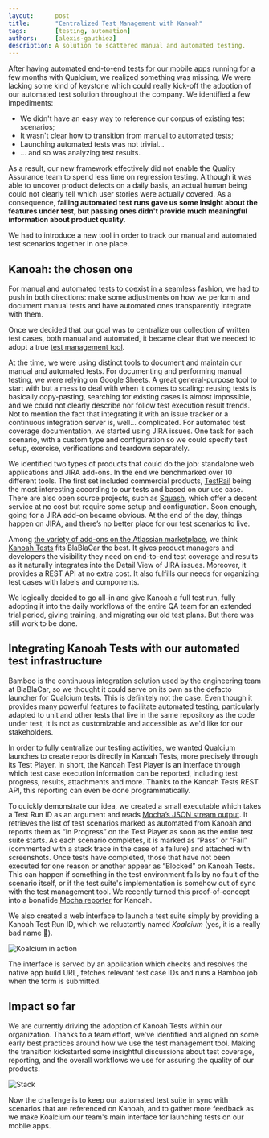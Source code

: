 ```yaml
---
layout:      post
title:       "Centralized Test Management with Kanoah"
tags:        [testing, automation]
authors:     [alexis-gauthiez]
description: A solution to scattered manual and automated testing.
---
```


After having [automated end-to-end tests for our mobile apps](/blog/one-model-to-rule-them-all) running for a few months with Qualcium, we realized something was missing. We were lacking some kind of keystone which could really kick-off the adoption of our automated test solution throughout the company. We identified a few impediments:

- We didn't have an easy way to reference our corpus of existing test scenarios;
- It wasn't clear how to transition from manual to automated tests;
- Launching automated tests was not trivial…
- … and so was analyzing test results.

As a result, our new framework effectively did not enable the Quality Assurance team to spend less time on regression testing. Although it was able to uncover product defects on a daily basis, an actual human being could not clearly tell which user stories were actually covered. As a consequence, **failing automated test runs gave us some insight about the features under test, but passing ones didn't provide much meaningful information about product quality**.

We had to introduce a new tool in order to track our manual and automated test scenarios together in one place.

## Kanoah: the chosen one

For manual and automated tests to coexist in a seamless fashion, we had to push in both directions: make some adjustments on how we perform and document manual tests and have automated ones transparently integrate with them.

Once we decided that our goal was to centralize our collection of written test cases, both manual and automated, it became clear that we needed to adopt a true [test management tool](https://en.wikipedia.org/wiki/Test_management#Test_management_tools).

At the time, we were using distinct tools to document and maintain our manual and automated tests. For documenting and performing manual testing, we were relying on Google Sheets. A great general-purpose tool to start with but a mess to deal with when it comes to scaling: reusing tests is basically copy-pasting, searching for existing cases is almost impossible, and we could not clearly describe nor follow test execution result trends. Not to mention the fact that integrating it with an issue tracker or a continuous integration server is, well... complicated.
For automated test coverage documentation, we started using JIRA issues. One task for each scenario, with a custom type and configuration so we could specify test setup, exercise, verifications and teardown separately.

We identified two types of products that could do the job: standalone web applications and JIRA add-ons. In the end we benchmarked over 10 different tools. The first set included commercial products, [TestRail](http://www.gurock.com/testrail/) being the most interesting according to our tests and based on our use case. There are also open source projects, such as [Squash](http://www.squashtest.org/), which offer a decent service at no cost but require some setup and configuration. Soon enough, going for a JIRA add-on became obvious. At the end of the day, things happen on JIRA, and there’s no better place for our test scenarios to live.

Among [the variety of add-ons on the Atlassian marketplace](https://marketplace.atlassian.com/search?application=jira&category=Testing+%26+QA&cost=&hosting=&marketingLabel=&q=), we think [Kanoah Tests](https://www.kanoah.com/) fits BlaBlaCar the best. It gives product managers and developers the visibility they need on end-to-end test coverage and results as it naturally integrates into the Detail View of JIRA issues. Moreover, it provides a REST API at no extra cost. It also fulfills our needs for organizing test cases with labels and components.

We logically decided to go all-in and give Kanoah a full test run, fully adopting it into the daily workflows of the entire QA team for an extended trial period, giving training, and migrating our old test plans. But there was still work to be done.

## Integrating Kanoah Tests with our automated test infrastructure

Bamboo is the continuous integration solution used by the engineering team at BlaBlaCar, so we thought it could serve on its own as the defacto launcher for Qualcium tests. This is definitely not the case. Even though it provides many powerful features to facilitate automated testing, particularly adapted to unit and other tests that live in the same repository as the code under test, it is not as customizable and accessible as we'd like for our stakeholders.

In order to fully centralize our testing activities, we wanted Qualcium launches to create reports directly in Kanoah Tests, more precisely through its Test Player. In short, the Kanoah Test Player is an interface through which test case execution information can be reported, including test progress, results, attachments and more. Thanks to the Kanoah Tests REST API, this reporting can even be done programmatically.

To quickly demonstrate our idea, we created a small executable which takes a Test Run ID as an argument and reads [Mocha’s JSON stream output](https://mochajs.org/#json-stream). It retrieves the list of test scenarios marked as automated from Kanoah and reports them as “In Progress” on the Test Player as soon as the entire test suite starts. As each scenario completes, it is marked as “Pass” or “Fail” (commented with a stack trace in the case of a failure) and attached with screenshots. Once tests have completed, those that have not been executed for one reason or another appear as “Blocked” on Kanoah Tests. This can happen if something in the test environment fails by no fault of the scenario itself, or if the test suite's implementation is somehow out of sync with the test management tool.
We recently turned this proof-of-concept into a bonafide [Mocha reporter](https://mochajs.org/#reporters) for Kanoah.

We also created a web interface to launch a test suite simply by providing a Kanoah Test Run ID, which we reluctantly named *Koalcium* (yes, it is a really bad name 🐨).

![Koalcium in action](/images/2017-03-01-centralized-test-management-with-kanoah/koalcium.gif)

The interface is served by an application which checks and resolves the native app build URL, fetches relevant test case IDs and runs a Bamboo job when the form is submitted.

## Impact so far

We are currently driving the adoption of Kanoah Tests within our organization. Thanks to a team effort, we've identified and aligned on some early best practices around how we use the test management tool. Making the transition kickstarted some insightful discussions about test coverage, reporting, and the overall workflows we use for assuring the quality of our products.

![Stack](/images/2017-03-01-centralized-test-management-with-kanoah/integration.png)

Now the challenge is to keep our automated test suite in sync with scenarios that are referenced on Kanoah, and to gather more feedback as we make Koalcium our team's main interface for launching tests on our mobile apps.

